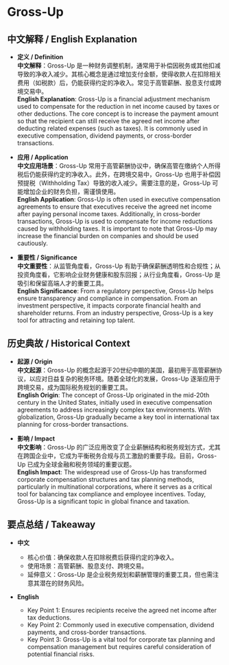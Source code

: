 # Gross-Up

## 中文解释 / English Explanation

* **定义 / Definition**  
  **中文解释**：Gross-Up 是一种财务调整机制，通常用于补偿因税务或其他扣减导致的净收入减少。其核心概念是通过增加支付金额，使得收款人在扣除相关费用（如税款）后，仍能获得约定的净收入。常见于高管薪酬、股息支付或跨境交易中。  
  **English Explanation**: Gross-Up is a financial adjustment mechanism used to compensate for the reduction in net income caused by taxes or other deductions. The core concept is to increase the payment amount so that the recipient can still receive the agreed net income after deducting related expenses (such as taxes). It is commonly used in executive compensation, dividend payments, or cross-border transactions.

* **应用 / Application**  
  **中文应用场景**：Gross-Up 常用于高管薪酬协议中，确保高管在缴纳个人所得税后仍能获得约定的净收入。此外，在跨境交易中，Gross-Up 也用于补偿因预提税（Withholding Tax）导致的收入减少。需要注意的是，Gross-Up 可能增加企业的财务负担，需谨慎使用。  
  **English Application**: Gross-Up is often used in executive compensation agreements to ensure that executives receive the agreed net income after paying personal income taxes. Additionally, in cross-border transactions, Gross-Up is used to compensate for income reductions caused by withholding taxes. It is important to note that Gross-Up may increase the financial burden on companies and should be used cautiously.

* **重要性 / Significance**  
  **中文重要性**：从监管角度看，Gross-Up 有助于确保薪酬透明性和合规性；从投资角度看，它影响企业财务健康和股东回报；从行业角度看，Gross-Up 是吸引和保留高端人才的重要工具。  
  **English Significance**: From a regulatory perspective, Gross-Up helps ensure transparency and compliance in compensation. From an investment perspective, it impacts corporate financial health and shareholder returns. From an industry perspective, Gross-Up is a key tool for attracting and retaining top talent.

## 历史典故 / Historical Context

* **起源 / Origin**  
  **中文起源**：Gross-Up 的概念起源于20世纪中期的美国，最初用于高管薪酬协议，以应对日益复杂的税务环境。随着全球化的发展，Gross-Up 逐渐应用于跨境交易，成为国际税务规划的重要工具。  
  **English Origin**: The concept of Gross-Up originated in the mid-20th century in the United States, initially used in executive compensation agreements to address increasingly complex tax environments. With globalization, Gross-Up gradually became a key tool in international tax planning for cross-border transactions.

* **影响 / Impact**  
  **中文影响**：Gross-Up 的广泛应用改变了企业薪酬结构和税务规划方式，尤其在跨国企业中，它成为平衡税务合规与员工激励的重要手段。目前，Gross-Up 已成为全球金融和税务领域的重要议题。  
  **English Impact**: The widespread use of Gross-Up has transformed corporate compensation structures and tax planning methods, particularly in multinational corporations, where it serves as a critical tool for balancing tax compliance and employee incentives. Today, Gross-Up is a significant topic in global finance and taxation.

## 要点总结 / Takeaway

* **中文**  
  - 核心价值：确保收款人在扣除税费后获得约定的净收入。  
  - 使用场景：高管薪酬、股息支付、跨境交易。  
  - 延伸意义：Gross-Up 是企业税务规划和薪酬管理的重要工具，但也需注意其潜在的财务风险。

* **English**  
  - Key Point 1: Ensures recipients receive the agreed net income after tax deductions.  
  - Key Point 2: Commonly used in executive compensation, dividend payments, and cross-border transactions.  
  - Key Point 3: Gross-Up is a vital tool for corporate tax planning and compensation management but requires careful consideration of potential financial risks.